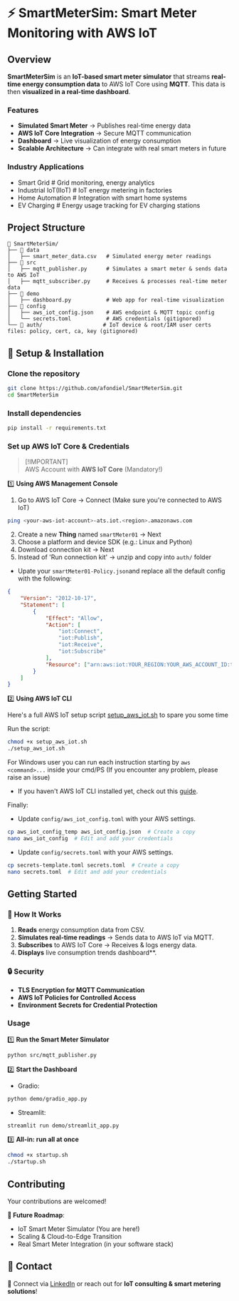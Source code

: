 # ⚡ SmartMeterSim: Smart Meter Monitoring with AWS IoT

## Overview
**SmartMeterSim** is an **IoT-based smart meter simulator** that streams **real-time energy consumption data** to AWS IoT Core using **MQTT**. This data is then **visualized in a real-time dashboard**.  

### **Features**
- **Simulated Smart Meter** → Publishes real-time energy data  
- **AWS IoT Core Integration** → Secure MQTT communication  
- **Dashboard** → Live visualization of energy consumption  
- **Scalable Architecture** → Can integrate with real smart meters in future  

### **Industry Applications**
- Smart Grid            # Grid monitoring, energy analytics
- Industrial IoT(IIoT)  # IoT energy metering in factories
- Home Automation       # Integration with smart home systems
- EV Charging           # Energy usage tracking for EV charging stations

## **Project Structure**
```
📂 SmartMeterSim/
├── 📂 data
│   ├── smart_meter_data.csv   # Simulated energy meter readings
├── 📂 src
│   ├── mqtt_publisher.py      # Simulates a smart meter & sends data to AWS IoT
│   ├── mqtt_subscriber.py     # Receives & processes real-time meter data 
├── 📂 demo
│   ├── dashboard.py           # Web app for real-time visualization
├── 📂 config
│   ├── aws_iot_config.json    # AWS endpoint & MQTT topic config
│   └── secrets.toml           # AWS credentials (gitignored)
└── 📂 auth/                   # IoT device & root/IAM user certs files: policy, cert, ca, key (gitignored)
``` 

## 🔧 **Setup & Installation**

### **Clone the repository**  

```bash
git clone https://github.com/afondiel/SmartMeterSim.git
cd SmartMeterSim
```

### **Install dependencies**  
```bash
pip install -r requirements.txt
```

### **Set up AWS IoT Core & Credentials**
> [!IMPORTANT]\
> AWS Account with **AWS IoT Core** (Mandatory!)

1️⃣ **Using AWS Management Console** 

1. Go to AWS IoT Core -> Connect (Make sure you're connected to AWS IoT) 
```bash
ping <your-aws-iot-account>-ats.iot.<region>.amazonaws.com
```
2. Create a new **Thing** named `smartMeter01` -> Next
3. Choose a platform and device SDK (e.g.: Linux and Python)   
4. Download connection kit -> Next 
5. Instead of 'Run connection kit' -> unzip and copy into `auth/` folder

- Upate your `smartMeter01-Policy.json`and replace all the default config with the following:

```json
{
    "Version": "2012-10-17",
    "Statement": [
        {
            "Effect": "Allow",
            "Action": [
                "iot:Connect",
                "iot:Publish",
                "iot:Receive",
                "iot:Subscribe"
            ],
            "Resource": ["arn:aws:iot:YOUR_REGION:YOUR_AWS_ACCOUNT_ID:topic/smartmeter/data"]
        }
    ]
}
```

2️⃣ **Using AWS IoT CLI**

Here's a full AWS IoT setup script [setup_aws_iot.sh](setup_aws_iot.sh) to spare you some time 

Run the script:
```bash
chmod +x setup_aws_iot.sh
./setup_aws_iot.sh
```
For Windows user you can run each instruction starting by `aws <command>...` inside your cmd/PS (If you encounter any problem, please raise an issue)

- If you haven't AWS IoT CLI installed yet, check out this [guide](https://github.com/afondiel/awesome-aws-iot-edge-cli).

Finally:

- Update `config/aws_iot_config.toml` with your AWS settings.
```bash
cp aws_iot_config_temp aws_iot_config.json  # Create a copy
nano aws_iot_config  # Edit and add your credentials
``` 
- Update `config/secrets.toml` with your AWS settings.
```bash
cp secrets-template.toml secrets.toml  # Create a copy
nano secrets.toml  # Edit and add your credentials
``` 

## Getting Started

### 📌 **How It Works**
1. **Reads** energy consumption data from CSV.  
2. **Simulates real-time readings** → Sends data to AWS IoT via MQTT.  
3. **Subscribes** to AWS IoT Core → Receives & logs energy data.  
4. **Displays** live consumption trends dashboard**.  

### 🔒 **Security**
- **TLS Encryption for MQTT Communication**  
- **AWS IoT Policies for Controlled Access**  
- **Environment Secrets for Credential Protection**  

### Usage

1️⃣ **Run the Smart Meter Simulator**  
```bash
python src/mqtt_publisher.py
```

2️⃣ **Start the Dashboard**  
- Gradio:

```bash
python demo/gradio_app.py
```

- Streamlit:

```bash
streamlit run demo/streamlit_app.py
```

3️⃣ **All-in: run all at once**
```bash
chmod +x startup.sh
./startup.sh
```

## Contributing 

Your contributions are welcomed!

**🚀 Future Roadmap**:
- IoT Smart Meter Simulator (You are here!)
- Scaling & Cloud-to-Edge Transition
- Real Smart Meter Integration (in your software stack)

## **📩 Contact**
🔗 Connect via [LinkedIn](https://linkedin.com/in/afonso-diela) or reach out for **IoT consulting & smart metering solutions**!
